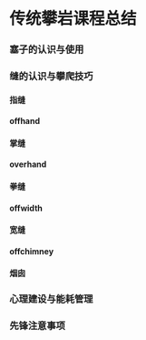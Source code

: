 # 传统攀岩课程总结

### 塞子的认识与使用

### 缝的认识与攀爬技巧

#### 指缝

#### offhand

#### 掌缝

#### overhand

#### 拳缝

#### offwidth

#### 宽缝

#### offchimney

#### 烟囱


### 心理建设与能耗管理

### 先锋注意事项
